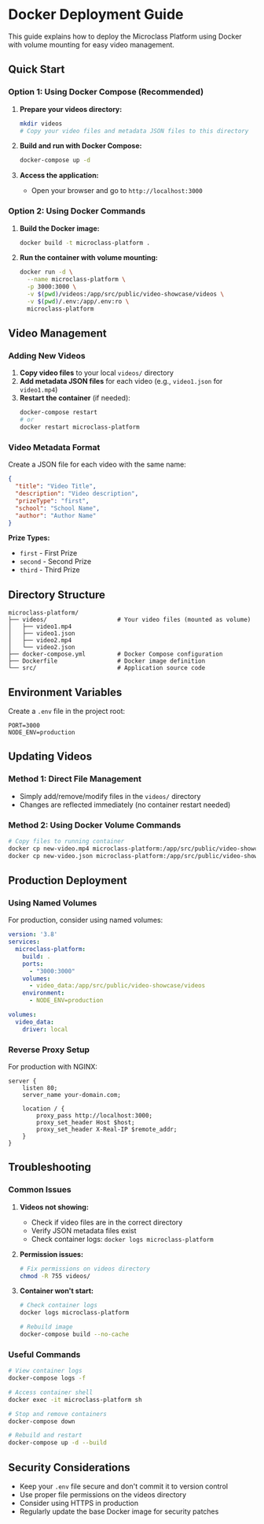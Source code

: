 # Docker Deployment Guide

This guide explains how to deploy the Microclass Platform using Docker with volume mounting for easy video management.

## Quick Start

### Option 1: Using Docker Compose (Recommended)

1. **Prepare your videos directory:**
   ```bash
   mkdir videos
   # Copy your video files and metadata JSON files to this directory
   ```

2. **Build and run with Docker Compose:**
   ```bash
   docker-compose up -d
   ```

3. **Access the application:**
   - Open your browser and go to `http://localhost:3000`

### Option 2: Using Docker Commands

1. **Build the Docker image:**
   ```bash
   docker build -t microclass-platform .
   ```

2. **Run the container with volume mounting:**
   ```bash
   docker run -d \
     --name microclass-platform \
     -p 3000:3000 \
     -v $(pwd)/videos:/app/src/public/video-showcase/videos \
     -v $(pwd)/.env:/app/.env:ro \
     microclass-platform
   ```

## Video Management

### Adding New Videos

1. **Copy video files** to your local `videos/` directory
2. **Add metadata JSON files** for each video (e.g., `video1.json` for `video1.mp4`)
3. **Restart the container** (if needed):
   ```bash
   docker-compose restart
   # or
   docker restart microclass-platform
   ```

### Video Metadata Format

Create a JSON file for each video with the same name:

```json
{
  "title": "Video Title",
  "description": "Video description",
  "prizeType": "first",
  "school": "School Name",
  "author": "Author Name"
}
```

**Prize Types:**
- `first` - First Prize
- `second` - Second Prize  
- `third` - Third Prize

## Directory Structure

```
microclass-platform/
├── videos/                    # Your video files (mounted as volume)
│   ├── video1.mp4
│   ├── video1.json
│   ├── video2.mp4
│   └── video2.json
├── docker-compose.yml         # Docker Compose configuration
├── Dockerfile                 # Docker image definition
└── src/                       # Application source code
```

## Environment Variables

Create a `.env` file in the project root:

```env
PORT=3000
NODE_ENV=production
```

## Updating Videos

### Method 1: Direct File Management
- Simply add/remove/modify files in the `videos/` directory
- Changes are reflected immediately (no container restart needed)

### Method 2: Using Docker Volume Commands
```bash
# Copy files to running container
docker cp new-video.mp4 microclass-platform:/app/src/public/video-showcase/videos/
docker cp new-video.json microclass-platform:/app/src/public/video-showcase/videos/
```

## Production Deployment

### Using Named Volumes

For production, consider using named volumes:

```yaml
version: '3.8'
services:
  microclass-platform:
    build: .
    ports:
      - "3000:3000"
    volumes:
      - video_data:/app/src/public/video-showcase/videos
    environment:
      - NODE_ENV=production

volumes:
  video_data:
    driver: local
```

### Reverse Proxy Setup

For production with NGINX:

```nginx
server {
    listen 80;
    server_name your-domain.com;
    
    location / {
        proxy_pass http://localhost:3000;
        proxy_set_header Host $host;
        proxy_set_header X-Real-IP $remote_addr;
    }
}
```

## Troubleshooting

### Common Issues

1. **Videos not showing:**
   - Check if video files are in the correct directory
   - Verify JSON metadata files exist
   - Check container logs: `docker logs microclass-platform`

2. **Permission issues:**
   ```bash
   # Fix permissions on videos directory
   chmod -R 755 videos/
   ```

3. **Container won't start:**
   ```bash
   # Check container logs
   docker logs microclass-platform
   
   # Rebuild image
   docker-compose build --no-cache
   ```

### Useful Commands

```bash
# View container logs
docker-compose logs -f

# Access container shell
docker exec -it microclass-platform sh

# Stop and remove containers
docker-compose down

# Rebuild and restart
docker-compose up -d --build
```

## Security Considerations

- Keep your `.env` file secure and don't commit it to version control
- Use proper file permissions on the videos directory
- Consider using HTTPS in production
- Regularly update the base Docker image for security patches